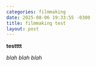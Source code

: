 ```yaml
---
categories: filmmaking
date: 2025-08-06 19:33:55 -0300
title: filmmaking test
layout: post
---
```

**testttt**

*blah blah blah*